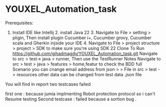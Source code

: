 # YOUXEL_Automation_task


Prerequisites:
1. Install IDE like Intellij 2. install Java 22 3. Navigate to File > setting > pligin, Then install plugin Cucumber i+, Cucumber grovy, Cucumber scala and Gherkin injside your IDE 4. Navigate to File > project structure > project > SDK to make sure you're using SDK 22
 Clone
To Run https://github.com/gihadmagdy/YOUXEL_Automation_task.git
Navigate to src > test-> java > runner, Then use the TestRunner
Notes
Navigate to src > test > java > features > home,featur to check the BDD full Scenario you can cnange email address from json > > File in src > test -> resources other data can be changed from test data .json file



You will find in report two testcases failed 

first one : because jumia implmenting Robot protection protocol  so i can't Resume testing 
Second testcase : failed because a sortion bug .
